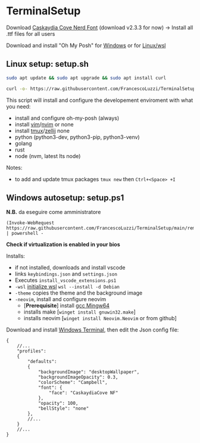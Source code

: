 # TerminalSetup

Download [Caskaydia Cove Nerd Font](https://www.nerdfonts.com/font-downloads) (download v2.3.3 for now) -> Install all .ttf files for all users

Download and install "Oh My Posh" for [Windows](https://ohmyposh.dev/docs/installation/windows) or for [Linux/wsl](https://ohmyposh.dev/docs/installation/linux)

## Linux setup: setup.sh

```bash
sudo apt update && sudo apt upgrade && sudo apt install curl
```

```bash
curl -o- https://raw.githubusercontent.com/FrancescoLuzzi/TerminalSetup/main/remote_setup.sh | bash
```

This script will install and configure the developement enviroment with what you need:

- install and configure oh-my-posh (always)
- install [vim](https://www.vim.org/)/[nvim](https://neovim.io/) or none
- install [tmux](https://github.com/tmux/tmux)/[zellij](https://github.com/zellij-org/zellij) none
- python (python3-dev, python3-pip, python3-venv)
- golang
- rust
- node (nvm, latest lts node)

Notes:

- to add and update tmux packages `tmux new` then `Ctrl+<Space> +I`

## Windows autosetup: setup.ps1

**N.B.** da eseguire come amministratore

```posershell
(Invoke-WebRequest https://raw.githubusercontent.com/FrancescoLuzzi/TerminalSetup/main/remote_setup.ps1).Content | powershell -
```

**Check if virtualization is enabled in your bios**

Installs:

- if not installed, downloads and install vscode
- links `keybindings.json` and `settings.json`
- Executes `install_vscode_extensions.ps1`
- `-wsl` [initialize wsl](https://learn.microsoft.com/en-us/windows/wsl/install) `wsl --install -d Debian`
- `-theme` copies the theme and the background image
- `-neovim`, install and configure neovim
  - [**Prerequisite**] install [gcc Mingw64](https://winlibs.com/#download-release)
  - installs make [`winget install gnuwin32.make`]
  - installs neovim [`winget install Neovim.Neovim` or from github]

Download and install [Windows Terminal](https://aka.ms/terminal), then edit the Json config file:

```jsonc
{
    //...
    "profiles":
    {
        "defaults":
        {
            "backgroundImage": "desktopWallpaper",
            "backgroundImageOpacity": 0.3,
            "colorScheme": "Campbell",
            "font": {
                "face": "CaskaydiaCove NF"
            },
            "opacity": 100,
            "bellStyle": "none"
        },
        //...
    }
    //...
}
```
